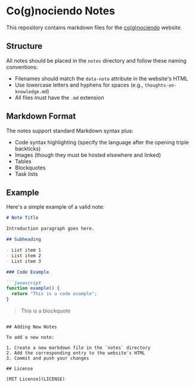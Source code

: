 # Co(g)nociendo Notes

This repository contains markdown files for the [co(g)nociendo](https://yourusername.github.io/cognociendo) website.

## Structure

All notes should be placed in the `notes` directory and follow these naming conventions:

- Filenames should match the `data-note` attribute in the website's HTML
- Use lowercase letters and hyphens for spaces (e.g., `thoughts-on-knowledge.md`)
- All files must have the `.md` extension

## Markdown Format

The notes support standard Markdown syntax plus:

- Code syntax highlighting (specify the language after the opening triple backticks)
- Images (though they must be hosted elsewhere and linked)
- Tables
- Blockquotes
- Task lists

## Example

Here's a simple example of a valid note:

```markdown
# Note Title

Introduction paragraph goes here.

## Subheading

- List item 1
- List item 2
- List item 3

### Code Example

```javascript
function example() {
  return "This is a code example";
}
```

> This is a blockquote

```

## Adding New Notes

To add a new note:

1. Create a new markdown file in the `notes` directory
2. Add the corresponding entry to the website's HTML
3. Commit and push your changes

## License

[MIT License](LICENSE) 